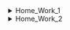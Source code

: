 <details>
  <summary>Home_Work_1</summary>
  
1) Посмотреть где я 
2) Создать папку 
3) Зайти в папку 
4) Создать 3 папки 
5) Зайти в любоую папку
6) Создать 5 файлов (3 txt, 2 json)
7) Создать 3 папки
8) Вывести список содержимого папки
9) + Открыть любой txt файл
10) + написать туда что-нибудь, любой текст.
11) + сохранить и выйти.
12) Выйти из папки на уровень выше
—
13) переместить любые 2 файла, которые вы создали, в любую другую папку.
14) скопировать любые 2 файла, которые вы создали, в любую другую папку.
15) Найти файл по имени
16) просмотреть содержимое в реальном времени (команда grep) изучите как она работает.
17) вывести несколько первых строк из текстового файла
18) вывести несколько последних строк из текстового файла
19) просмотреть содержимое длинного файла (команда less) изучите как она работает.
20) вывести дату и время

Задание *
1) Отправить http запрос на сервер.
http://162.55.220.72:5005/terminal-hw-request
2) Написать скрипт который выполнит автоматически пункты 3, 4, 5, 6, 7, 8, 13
</details>

<details>

  <summary>Home_Work_2</summary>
  
 1) Сделать папку dir_1
 2) Зайти в папку dir_1
 3) Создать папку inner_dir_1
 4) Посмотреть где ты находишься
 5) Находясь в папке dir_1 создать пустой текстовый файл tf_1.txt
 6) Находясь в папке dir_1 через команду cat создать текстовый файл tf_2.txt со следующими строками:
- the first 1
- the second 2
- the third 3
 7) Зайти в папку inner_dir_1
 8) Через cat сделать текстовый файл tf_3.txt  c любыми строками
 9) Через cat добавить в текстовый файл tf_3.txt строку “the second 2”
 10) Через cat добавить в текстовый файл tf_3.txt строку “the sec 2”
 11) Через cat добавить в текстовый файл tf_2.txt строку “the sec 3”
 12) Через cat добавить в текстовый файл tf_3.txt строку “the SeCoNd 2”
 13) Через cat добавить в текстовый файл tf_2.txt строку “the seConD 2”
 14) Сделать текстовый файл tf_4.txt в котором будет 15 строк.
 15) Сделать текстовый файл tF_5.txt в котором будет 13 строк.
 16) Вывести список всех файлов в папке.
 17) Выйти из папки inner_dir_1
 18) Вывести содержимое файла tf_3.txt в терминал.
 19) Найти путь к файлу tf_4.txt
 20) Отчистить файл tf_4.txt от содержимого без удаления самого файла.
 21) Найти путь к файлам у которых есть  “tf” в названии.
 22) Найти путь к файлам у которых есть  “tf” в названии и буквы в любом регистре.
 23) Найти строки в файлах где есть комбинация букв “sec” в текущей папке
 24) Найти строки в файлах где есть комбинация букв “sec” в любом регистре в текущей папке
 25) Найти строки в файлах где есть только комбинация букв “sec” в текущей папке
 26) Найти строки в файлах где есть только комбинация букв “sec” в любом регистре в текущей папке
 27) Найти строки в файлах где есть комбинация букв “second” в текущей папке
 28) Найти строки в файлах где есть комбинация букв “second” в любом регистре в текущей папке
 29) Найти строки в файлах где есть комбинация букв “second” во всех папках ниже уровнем
 30) Найти только путь и название файла в строках которых есть комбинация букв “second” в текущей папке
 31) Найти все строки во всех файлах где нет комбинации “second”
 32) Найти только название и путь к файлам где нет комбинации “second”
 33) Вывести в терминал 4 последних строк любого текстового файла
 34) Вывести в терминал 4 первые строки любого текстового файла.
 35) Команда в одну строку. Создать папку и создать текстовый файл с содержиммым.
 36) Команда в одну строку. Переместить в любую одну папку текстовые файлы у которых в содержимом есть слово “sec”
 37) Команда в одну строку. Скопировать в любую одну папку текстовые файлы у которых в содержимом есть слово “sec”
 38) Команда в одну строку. Найти все строки c “sec” во всех текстовых файлах, скопировать и вставить эти строки в один новый созданный текстовый файл.
 39) Команда в одну строку. Удалить текстовые файлы у которых в содержимом есть слово “sec”
 40) Просто вывести в терминал строку “Good job!!”
</details>



